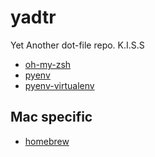 # yadtr

Yet Another dot-file repo. K.I.S.S

* [oh-my-zsh](http://ohmyz.sh)
* [pyenv](https://github.com/pyenv/pyenv)
* [pyenv-virtualenv](https://github.com/yyuu/pyenv-virtualenv)


## Mac specific

* [homebrew](https://brew.sh/)
